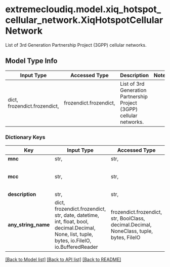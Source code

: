 # extremecloudiq.model.xiq_hotspot_cellular_network.XiqHotspotCellularNetwork

List of 3rd Generation Partnership Project (3GPP) cellular networks.

## Model Type Info
Input Type | Accessed Type | Description | Notes
------------ | ------------- | ------------- | -------------
dict, frozendict.frozendict,  | frozendict.frozendict,  | List of 3rd Generation Partnership Project (3GPP) cellular networks. | 

### Dictionary Keys
Key | Input Type | Accessed Type | Description | Notes
------------ | ------------- | ------------- | ------------- | -------------
**mnc** | str,  | str,  | MCC | 
**mcc** | str,  | str,  | Mobile Country Code (MCC). | 
**description** | str,  | str,  | MCC | [optional] 
**any_string_name** | dict, frozendict.frozendict, str, date, datetime, int, float, bool, decimal.Decimal, None, list, tuple, bytes, io.FileIO, io.BufferedReader | frozendict.frozendict, str, BoolClass, decimal.Decimal, NoneClass, tuple, bytes, FileIO | any string name can be used but the value must be the correct type | [optional]

[[Back to Model list]](../../README.md#documentation-for-models) [[Back to API list]](../../README.md#documentation-for-api-endpoints) [[Back to README]](../../README.md)

